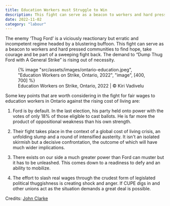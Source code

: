 ```yaml
---
title: Education Workers must Struggle to Win
description: This fight can serve as a beacon to workers and hard pressed communities to find hope, take courage and be part of a sweeping fight back
date: 2022-11-02
category: "labour"
---
```


The enemy ‘Thug Ford’ is a viciously reactionary but erratic and incompetent regime headed by a blustering buffoon. This fight can serve as a beacon to workers and hard pressed communities to find hope, take courage and be part of a sweeping fight back. The demand to “Dump Thug Ford with A General Strike” is rising out of necessity.

<!-- excerpt -->

<figure>
{% image "src/assets/images/ontario-education.jpeg", "Education Workers on Strike, Ontario, 2022", "image", [400, 700] %}
<figcaption>Education Workers on Strike, Ontario, 2022 | © Kiri Vadivelu</figcaption>
</figure>

Some key points that are worth considering in the fight for fair wages to education workers in Ontario against the rising cost of living are:

1. Ford is by default. In the last election, his party held onto power with the votes of only 18% of those eligible to cast ballots. He is far more the product of oppositional weakness than his own strength.

2. Their fight takes place in the context of a global cost of living crisis, an unfolding slump and a round of intensified austerity. It isn't an isolated skirmish but a decisive confrontation, the outcome of which will have much wider implications.

3. There exists on our side a much greater power than Ford can muster but it has to be unleashed. This comes down to a readiness to defy and an ability to mobilize.

4. The effort to slash real wages through the crudest form of legislated political thuggishness is creating shock and anger. If CUPE digs in and other unions act as the situation demands a great deal is possible.

Credits: [John Clarke](https://www.facebook.com/john.clarke.771282)
